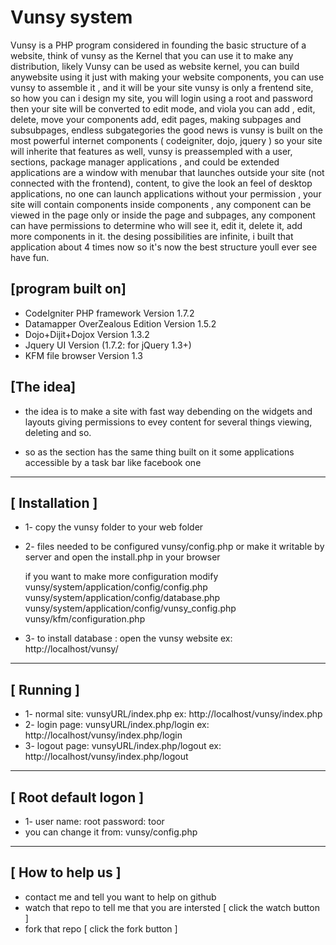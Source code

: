 Vunsy system
=====================
Vunsy is a PHP program considered in founding the basic structure of a website, think of vunsy as the Kernel that 
you can use it to make any distribution, likely Vunsy can be used as website kernel, you can build anywebsite using it
just with making your website components, you can use vunsy to assemble it , and it will be your site
vunsy is only a frentend site, so how you can i design my site, you will login using a root and password
then your site will be converted to edit mode, and viola you can add , edit, delete, move your components
add, edit pages, making subpages and subsubpages, endless subgategories
the good news is vunsy is built on the most powerful internet components ( codeigniter, dojo, jquery )
so your site will inherite that features as well,
vunsy is preassempled with a user, sections, package manager applications , and could be extended
applications are a window with menubar that launches outside your site (not connected with the frontend), content,
to give the look an feel of desktop applications, no one can launch applications without your permission
, your site will contain components inside components , any component can be viewed in the page only
or inside the page and subpages, any component can have permissions to determine
who will see it, edit it, delete it, add more components in it.
the desing possibilities are infinite, 
i built that application about 4 times now so it's now the best structure youll ever see
have fun.


[program built on]
---
* CodeIgniter PHP framework Version 1.7.2
* Datamapper OverZealous Edition Version 1.5.2
* Dojo+Dijit+Dojox Version 1.3.2
* Jquery UI Version (1.7.2: for jQuery 1.3+)
* KFM file browser Version 1.3

[The idea]
---
* the idea is to make a site with fast way debending on the widgets and layouts
giving permissions to evey content for several things
viewing, deleting and so.

* so as the section has the same thing
built on it some applications accessible by a task bar like facebook one

-----------------------------------------------------------------
[ Installation ]
---
* 1- copy the vunsy folder to your web folder
* 2- files needed to be configured vunsy/config.php  or make it writable by server and open the install.php in your browser
	
	if you want to make more configuration modify
			vunsy/system/application/config/config.php
			vunsy/system/application/config/database.php
			vunsy/system/application/config/vunsy_config.php
			vunsy/kfm/configuration.php
			
* 3- to install database : 
	open the vunsy website 
	ex: http://localhost/vunsy/
-----------------------------------------------------------------
[ Running ]
---
* 1- normal site: 
	vunsyURL/index.php
	ex: http://localhost/vunsy/index.php
* 2- login page:
	vunsyURL/index.php/login
	ex: http://localhost/vunsy/index.php/login
* 3- logout page:
	vunsyURL/index.php/logout
	ex: http://localhost/vunsy/index.php/logout
-----------------------------------------------------------------
[ Root default logon ]
---
* 1- user name: root
	password: toor
* you can change it from:
	vunsy/config.php
-----------------------------------------------------------------
[ How to help us ]
---
* contact me and tell you want to help on github
* watch that repo to tell me that you are intersted [ click the watch button ]
* fork that repo [ click the fork button ]

